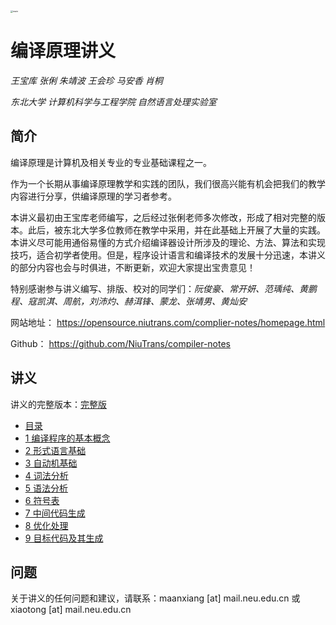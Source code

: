 <img src=".\figure\main.jpg" alt="main" style="zoom: 25%;" />

# 编译原理讲义

*王宝库 张俐 朱靖波 王会珍 马安香 肖桐*

*东北大学 计算机科学与工程学院 自然语言处理实验室*

## 简介

编译原理是计算机及相关专业的专业基础课程之一。

作为一个长期从事编译原理教学和实践的团队，我们很高兴能有机会把我们的教学内容进行分享，供编译原理的学习者参考。

本讲义最初由王宝库老师编写，之后经过张俐老师多次修改，形成了相对完整的版本。此后，被东北大学多位教师在教学中采用，并在此基础上开展了大量的实践。本讲义尽可能用通俗易懂的方式介绍编译器设计所涉及的理论、方法、算法和实现技巧，适合初学者使用。但是，程序设计语言和编译技术的发展十分迅速，本讲义的部分内容也会与时俱进，不断更新，欢迎大家提出宝贵意见！

特别感谢参与讲义编写、排版、校对的同学们：*阮俊豪、常开妍、范瑀纯、黄鹏程、寇凯淇、周航，刘沛灼、赫洱锋、蒙龙、张靖男、黄灿安*

网站地址： https://opensource.niutrans.com/complier-notes/homepage.html

Github： https://github.com/NiuTrans/compiler-notes


## 讲义

讲义的完整版本：[完整版](./pdf/compiler-notes.pdf)
- [目录](https://opensource.niutrans.com/complier-notes/pdf/contents.pdf)
- [1 编译程序的基本概念](https://opensource.niutrans.com/complier-notes/pdf/chapter1.pdf)
- [2 形式语言基础](https://opensource.niutrans.com/complier-notes/pdf/chapter2.pdf)
- [3 自动机基础](https://opensource.niutrans.com/complier-notes/pdf/chapter3.pdf)
- [4 词法分析](https://opensource.niutrans.com/complier-notes/pdf/chapter4.pdf)
- [5 语法分析](https://opensource.niutrans.com/complier-notes/pdf/chapter5.pdf)
- [6 符号表](https://opensource.niutrans.com/complier-notes/pdf/chapter6.pdf)
- [7 中间代码生成](https://opensource.niutrans.com/complier-notes/pdf/chapter7.pdf)
- [8 优化处理](https://opensource.niutrans.com/complier-notes/pdf/chapter8.pdf)
- [9 目标代码及其生成](https://opensource.niutrans.com/complier-notes/pdf/chapter9.pdf)

## 问题

关于讲义的任何问题和建议，请联系：maanxiang [at] mail.neu.edu.cn 或 xiaotong [at] mail.neu.edu.cn

